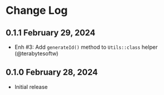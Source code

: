 # Change Log

## 0.1.1 February 29, 2024

- Enh #3: Add `generateId()` method to `Utils::class` helper (@terabytesoftw)

## 0.1.0 February 28, 2024

- Initial release
